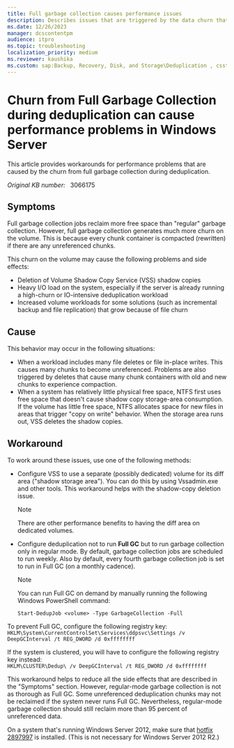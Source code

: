 ```yaml
---
title: Full garbage collection causes performance issues
description: Describes issues that are triggered by the data churn that is associated with full garbage collection jobs in Windows Server. Provides workarounds.
ms.date: 12/26/2023
manager: dcscontentpm
audience: itpro
ms.topic: troubleshooting
localization_priority: medium
ms.reviewer: kaushika
ms.custom: sap:Backup, Recovery, Disk, and Storage\Deduplication , csstroubleshoot
---
```

# Churn from Full Garbage Collection during deduplication can cause performance problems in Windows Server

This article provides workarounds for performance problems that are caused by the churn from full garbage collection during deduplication.

_Original KB number:_ &nbsp; 3066175

## Symptoms

Full garbage collection jobs reclaim more free space than "regular" garbage collection. However, full garbage collection generates much more churn on the volume. This is because every chunk container is compacted (rewritten) if there are any unreferenced chunks.

This churn on the volume may cause the following problems and side effects:

- Deletion of Volume Shadow Copy Service (VSS) shadow copies
- Heavy I/O load on the system, especially if the server is already running a high-churn or IO-intensive deduplication workload
- Increased volume workloads for some solutions (such as incremental backup and file replication) that grow because of file churn

## Cause

This behavior may occur in the following situations:

- When a workload includes many file deletes or file in-place writes. This causes many chunks to become unreferenced. Problems are also triggered by deletes that cause many chunk containers with old and new chunks to experience compaction.
- When a system has relatively little physical free space, NTFS first uses free space that doesn't cause shadow copy storage-area consumption. If the volume has little free space, NTFS allocates space for new files in areas that trigger "copy on write" behavior. When the storage area runs out, VSS deletes the shadow copies.

## Workaround

To work around these issues, use one of the following methods:

- Configure VSS to use a separate (possibly dedicated) volume for its diff area ("shadow storage area"). You can do this by using Vssadmin.exe and other tools. This workaround helps with the shadow-copy deletion issue.

    > [!NOTE]
    > There are other performance benefits to having the diff area on dedicated volumes.  

- Configure deduplication not to run **Full GC**  but to run garbage collection only in regular mode. By default, garbage collection jobs are scheduled to run weekly. Also by default, every fourth garbage collection job is set to run in Full GC (on a monthly cadence).

    > [!NOTE]
    > You can run Full GC on demand by manually running the following Windows PowerShell command:  
    >
    > `Start-DedupJob <volume> -Type GarbageCollection -Full`  

To prevent Full GC, configure the following registry key:  
 `HKLM\System\CurrentControlSet\Services\ddpsvc\Settings /v DeepGCInterval /t REG_DWORD /d 0xffffffff`  

If the system is clustered, you will have to configure the following registry key instead:  
 `HKLM\CLUSTER\Dedup\ /v DeepGCInterval /t REG_DWORD /d 0xffffffff`  

This workaround helps to reduce all the side effects that are described in the "Symptoms" section. However, regular-mode garbage collection is not as thorough as Full GC. Some unreferenced deduplication chunks may not be reclaimed if the system never runs Full GC. Nevertheless, regular-mode garbage collection should still reclaim more than 95 percent of unreferenced data.

On a system that's running Windows Server 2012, make sure that [hotfix 2897997](https://support.microsoft.com/help/2897997) is installed. (This is not necessary for Windows Server 2012 R2.)
